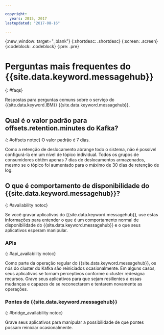 ```yaml
---

copyright:
  years: 2015, 2017
lastupdated: "2017-08-16"

---
```


{:new_window: target="_blank"}
{:shortdesc: .shortdesc}
{:screen: .screen}
{:codeblock: .codeblock}
{:pre: .pre}

# Perguntas mais frequentes do {{site.data.keyword.messagehub}}
{: #faqs}

Respostas para perguntas comuns sobre o serviço do {{site.data.keyword.IBM}}
{{site.data.keyword.messagehub}}.

## Qual é o valor padrão para offsets.retention.minutes do Kafka?
{: #offsets notoc}
O valor padrão é 7 dias. 

Como a retenção de deslocamento abrange todo o sistema, não é possível configurá-la em um
nível de tópico individual. Todos os grupos de consumidores obtêm apenas 7 dias de deslocamentos armazenados, mesmo se o
tópico foi aumentado para o máximo de 30 dias de retenção de log. 

## O que é comportamento de disponibilidade do {{site.data.keyword.messagehub}}?
{: #availability notoc}

Se você gravar aplicativos do {{site.data.keyword.messagehub}}, use estas informações para
entender o que é um comportamento normal de disponibilidade do
{{site.data.keyword.messagehub}} e o que seus aplicativos esperam manipular.

### APIs
{: #api_availability notoc}

Como parte da operação regular do {{site.data.keyword.messagehub}}, os nós do cluster do Kafka
são reiniciados ocasionalmente.
Em alguns casos, seus aplicativos se tornam perceptivos conforme o cluster redesigna recursos. Grave seus
aplicativos para que sejam resilientes a essas mudanças e capazes de se reconectarem e tentarem novamente as
operações.

### Pontes de {{site.data.keyword.messagehub}}
{: #bridge_availability notoc}

Grave seus aplicativos para manipular a possibilidade de que pontes possam reiniciar ocasionalmente.
